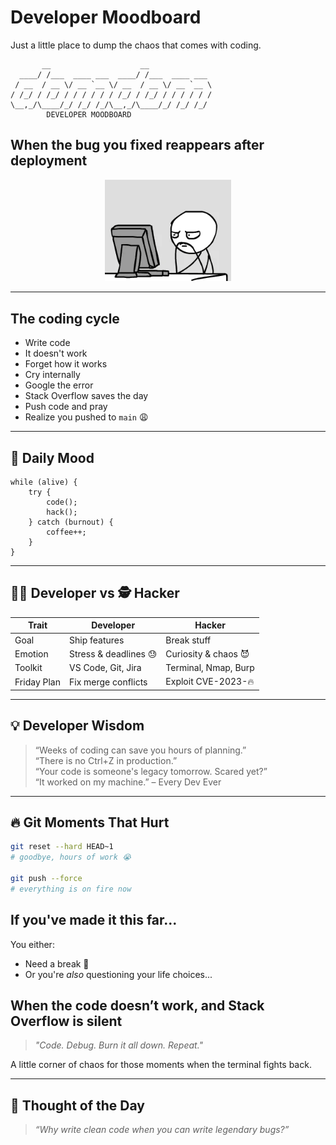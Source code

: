 
#  Developer Moodboard

Just a little place to dump the chaos that comes with coding.


```
       __                    __              
  ____/ /___  ____ ___  ____/ /___  ____ ___ 
 / __  / __ \/ __ `__ \/ __  / __ \/ __ `__ \
/ /_/ / /_/ / / / / / / /_/ / /_/ / / / / / /
\__,_/\____/_/ /_/ /_/\__,_/\____/_/ /_/ /_/ 
        DEVELOPER MOODBOARD
```


## When the bug you fixed reappears after deployment
<p align="center">

<img src="./assets/meme.gif" width="40%" />

</p>

---

## The coding cycle

- Write code
- It doesn't work
- Forget how it works
- Cry internally
- Google the error
- Stack Overflow saves the day
- Push code and pray
- Realize you pushed to `main` 😩

---


## 👀 Daily Mood

```
while (alive) {
    try {
        code();
        hack();
    } catch (burnout) {
        coffee++;
    }
}
```


---

## 👨‍💻 Developer vs 🕵️ Hacker

| Trait            | Developer                         | Hacker                            |
|------------------|-----------------------------------|------------------------------------|
| Goal             | Ship features                     | Break stuff                        |
| Emotion          | Stress & deadlines 😓             | Curiosity & chaos 😈              |
| Toolkit          | VS Code, Git, Jira                | Terminal, Nmap, Burp              |
| Friday Plan      | Fix merge conflicts               | Exploit CVE-2023-🔥               |

---

## 💡 Developer Wisdom

> “Weeks of coding can save you hours of planning.”  
> “There is no Ctrl+Z in production.”  
> “Your code is someone's legacy tomorrow. Scared yet?”  
> “It worked on my machine.” – Every Dev Ever  

---


## 🔥 Git Moments That Hurt

```bash
git reset --hard HEAD~1
# goodbye, hours of work 😭

git push --force
# everything is on fire now
```


## If you've made it this far...
You either:
- Need a break 🧠
- Or you're *also* questioning your life choices...



##  When the code doesn’t work, and Stack Overflow is silent

> *"Code. Debug. Burn it all down. Repeat."*

A little corner of chaos for those moments when the terminal fights back.

---



## 💬 Thought of the Day

> *“Why write clean code when you can write legendary bugs?”*


